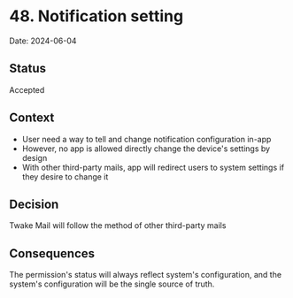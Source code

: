 # 48. Notification setting

Date: 2024-06-04

## Status

Accepted

## Context

- User need a way to tell and change notification configuration in-app
- However, no app is allowed directly change the device's settings by design
- With other third-party mails, app will redirect users to system settings if they desire to change it

## Decision
Twake Mail will follow the method of other third-party mails

## Consequences
The permission's status will always reflect system's configuration, and the system's configuration will be the single source of truth.